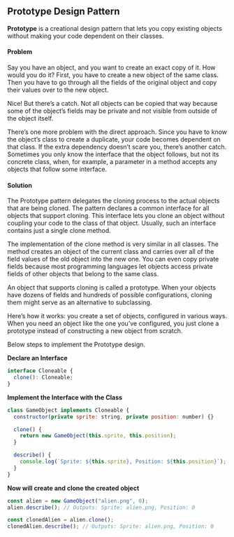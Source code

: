 ## Prototype Design Pattern

**Prototype** is a creational design pattern that lets you copy existing objects without making your code dependent on their classes.

#### Problem

Say you have an object, and you want to create an exact copy of it. How would you do it? First, you have to create a new object of the same class. Then you have to go through all the fields of the original object and copy their values over to the new object.

Nice! But there’s a catch. Not all objects can be copied that way because some of the object’s fields may be private and not visible from outside of the object itself.

There’s one more problem with the direct approach. Since you have to know the object’s class to create a duplicate, your code becomes dependent on that class. If the extra dependency doesn’t scare you, there’s another catch. Sometimes you only know the interface that the object follows, but not its concrete class, when, for example, a parameter in a method accepts any objects that follow some interface.

#### Solution

The Prototype pattern delegates the cloning process to the actual objects that are being cloned. The pattern declares a common interface for all objects that support cloning. This interface lets you clone an object without coupling your code to the class of that object. Usually, such an interface contains just a single clone method.

The implementation of the clone method is very similar in all classes. The method creates an object of the current class and carries over all of the field values of the old object into the new one. You can even copy private fields because most programming languages let objects access private fields of other objects that belong to the same class.

An object that supports cloning is called a prototype. When your objects have dozens of fields and hundreds of possible configurations, cloning them might serve as an alternative to subclassing.

Here’s how it works: you create a set of objects, configured in various ways. When you need an object like the one you’ve configured, you just clone a prototype instead of constructing a new object from scratch.

Below steps to implement the Prototype design.

**Declare an Interface**

```javascript
interface Cloneable {
  clone(): Cloneable;
}
```

**Implement the Interface with the Class**

```javascript
class GameObject implements Cloneable {
  constructor(private sprite: string, private position: number) {}

  clone() {
    return new GameObject(this.sprite, this.position);
  }

  describe() {
    console.log(`Sprite: ${this.sprite}, Position: ${this.position}`);
  }
}
```

**Now will create and clone the created object**

```javascript
const alien = new GameObject("alien.png", 0);
alien.describe(); // Outputs: Sprite: alien.png, Position: 0

const clonedAlien = alien.clone();
clonedAlien.describe(); // Outputs: Sprite: alien.png, Position: 0
```
